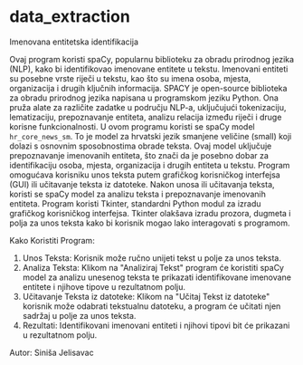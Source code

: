 # data_extraction
Imenovana entitetska identifikacija

Ovaj program koristi spaCy, popularnu biblioteku za obradu prirodnog jezika (NLP), kako bi 
identifikovao imenovane entitete u tekstu. Imenovani entiteti su posebne vrste riječi u tekstu, kao što su
imena osoba, mjesta, organizacija i drugih ključnih informacija.
SPACY je open-source biblioteka za obradu prirodnog jezika napisana u programskom jeziku Python. 
Ona pruža alate za različite zadatke u području NLP-a, uključujući tokenizaciju, lematizaciju, 
prepoznavanje entiteta, analizu relacija između riječi i druge korisne funkcionalnosti. 
U ovom programu koristi se spaCy model `hr_core_news_sm`. To je model za hrvatski jezik smanjene 
veličine (small) koji dolazi s osnovnim sposobnostima obrade teksta. Ovaj model uključuje 
prepoznavanje imenovanih entiteta, što znači da je posebno dobar za identifikaciju osoba, mjesta, 
organizacija i drugih entiteta u tekstu.
Program omogućava korisniku unos teksta putem grafičkog korisničkog interfejsa (GUI) ili učitavanje 
teksta iz datoteke. Nakon unosa ili učitavanja teksta, koristi se spaCy model za analizu teksta i 
prepoznavanje imenovanih entiteta.
Program koristi Tkinter, standardni Python modul za izradu grafičkog korisničkog interfejsa. Tkinter 
olakšava izradu prozora, dugmeta i polja za unos teksta kako bi korisnik mogao lako interagovati s 
programom.

Kako Koristiti Program:
1. Unos Teksta: Korisnik može ručno unijeti tekst u polje za unos teksta.
2. Analiza Teksta: Klikom na "Analiziraj Tekst" program će koristiti spaCy model za analizu unesenog 
teksta te prikazati identifikovane imenovane entitete i njihove tipove u rezultatnom polju.
3. Učitavanje Teksta iz datoteke: Klikom na "Učitaj Tekst iz datoteke" korisnik može odabrati tekstualnu 
datoteku, a program će učitati njen sadržaj u polje za unos teksta.
4. Rezultati: Identifikovani imenovani entiteti i njihovi tipovi bit će prikazani u rezultatnom polju.
   
Autor: Siniša Jelisavac
